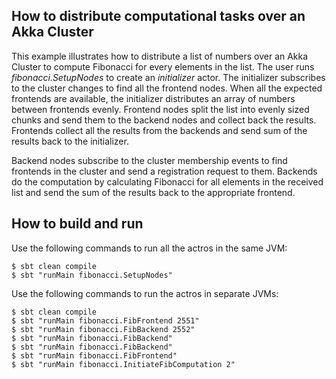 How to distribute computational tasks over an Akka Cluster
-----------

This example illustrates how to distribute a list of numbers over an Akka Cluster to compute Fibonacci for every elements in the list. The user runs *fibonacci.SetupNodes* to create an *initializer* actor. The initializer subscribes to the cluster changes to find all the frontend nodes. When all the expected frontends are available, the initializer distributes an array of numbers between frontends evenly. Frontend nodes split the list into evenly sized chunks and send them to the backend nodes and collect back the results. Frontends collect all the results from the backends and send sum of the results back to the initializer.

Backend nodes subscribe to the cluster membership events to find frontends in the cluster and send a registration request to them. Backends do the computation by calculating Fibonacci for all elements in the received list and send the sum of the results back to the appropriate frontend.

How to build and run
----------------------------------------

Use the following commands to run all the actros in the same JVM:

	$ sbt clean compile
	$ sbt "runMain fibonacci.SetupNodes"

Use the following commands to run the actros in separate JVMs:

	$ sbt clean compile
	$ sbt "runMain fibonacci.FibFrontend 2551"
	$ sbt "runMain fibonacci.FibBackend 2552"
	$ sbt "runMain fibonacci.FibBackend"
	$ sbt "runMain fibonacci.FibBackend"
	$ sbt "runMain fibonacci.FibFrontend"
	$ sbt "runMain fibonacci.InitiateFibComputation 2"

